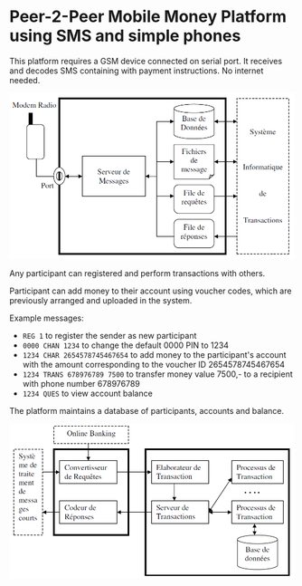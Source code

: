 # Peer-2-Peer Mobile Money Platform using SMS and simple phones

This platform requires a GSM device connected on serial port. It receives and decodes SMS containing with payment instructions.  No internet needed.

![](architecture1.png)

Any participant can registered and perform transactions with others. 

Participant can add money to their account using voucher codes, which are previously arranged and uploaded in the system.

Example messages:

* `REG 1` to register the sender as new participant
* `0000 CHAN 1234` to change the default 0000 PIN to 1234
* `1234 CHAR 2654578745467654` to add money to the participant's account with the amount corresponding to the voucher ID 2654578745467654
* `1234 TRANS 678976789 7500` to transfer money value 7500,- to a recipient with phone number 678976789
* `1234 QUES` to view account balance

The platform maintains a database of participants, accounts and balance.

![](architecture2.png)
